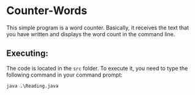 # Counter-Words

This simple program is a word counter. Basically, it receives the text that you have written and displays the word count in the command line.

## Executing:
The code is located in the `src` folder. To execute it, you need to type the following command in your command prompt:
```
java .\Reading.java
```
